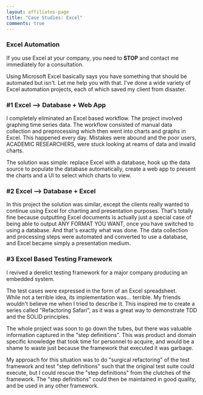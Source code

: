 ```yaml
---
layout: affiliates-page
title: "Case Studies: Excel"
comments: true
---
```

### Excel Automation
If you use Excel at your company, you need to **STOP** and contact me immediately for a consultation.  

Using Microsoft Excel basically says you have something that should be automated but isn't.  Let me help you with that.  I've done a wide variety of Excel automation projects, each of which saved my client from disaster.  

### #1 Excel --> Database + Web App
I completely eliminated an Excel based workflow.  The project involved graphing time series data.  The workflow consisted of manual data collection and preprocessing which then went into charts and graphs in Excel.  This happened every day.  Mistakes were abound and the poor users, ACADEMIC RESEARCHERS, were stuck looking at reams of data and invalid charts.  
  
The solution was simple:  replace Excel with a database, hook up the data source to populate the database automatically, create a web app to present the charts and a UI to select which charts to view.  
  
  
  

  
### #2 Excel --> Database + Excel
In this project the solution was similar, except the clients really wanted to continue using Excel for charting and presentation purposes.  That's totally fine because outputting Excel documents is actually just a special case of being able to output ANY FORMAT YOU WANT, once you have switched to using a database.  And that's exactly what was done.  The data collection and processing steps were automated and converted to use a database, and Excel became simply a presentation medium.
  
  

### #3 Excel Based Testing Framework
  
I revived a derelict testing framework for a major company producing an embedded system.  
  
The test cases were expressed in the form of an Excel spreadsheet.   
While not a terrible idea, its implementation was... terrible.  My friends wouldn't believe me when I tried to describe it.  This inspired me to create a series called "Refactoring Safari", as it was a great way to demonstrate TDD and the SOLID principles.
   
  
The whole project was soon to go down the tubes, but there was valuable information captured in the "step definitions".  This was product and domain specific knowledge that took time for personnel to acquire, and would be a shame to waste just because the framework that executed it was garbage.

My approach for this situation was to do "surgical refactoring" of the test framework and test "step definitions" such that the original test suite could execute, but I could rescue the "step definitions" from the clutches of the framework.  The "step definitions" could then be maintained in good quality, and be used in any other framework.



